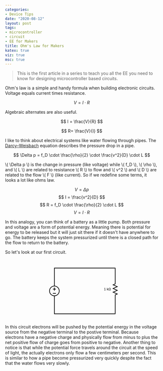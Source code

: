 ```yaml
---
categories:
- Device Tips
date: "2020-08-12"
layout: post
tags:
- microcontroller
- circuit
- EE for Makers
title: Ohm's Law for Makers
katex: true
viz: true
msc: true
---
```


> This is the first article in a series to teach you all the EE you need to know for designing microcontroller based circuits.

Ohm's law is a simple and handy formula when building electronic circuits. Voltage equals current times resistance.

$$ V=I \cdot R $$
 
Algebraic alternates are also useful.

$$ I = \frac{V}{R} $$

$$ R= \frac{V}{I} $$

I like to think about electrical systems like water flowing through pipes. The [Darcy–Weisbach](https://en.wikipedia.org/wiki/Darcy%E2%80%93Weisbach_equation) equation describes the pressure drop in a pipe.

$$ \Delta p = f_D \cdot \frac{\rho}{2} \cdot \frac{v^2}{D} \cdot L $$

\\( \Delta p \\) is the change in pressure (like voltage) while \\( f_D \\), \\( \rho \\), and \\( L \\) are related to resistance \\( R \\) to flow and \\( v^2 \\) and \\( D \\) are related to the flow \\( F \\) (like current). So if we redefine some terms, it looks a lot like ohms law.

$$ V = \Delta p $$
$$ I = \frac{v^2}{D} $$
$$ R = f_D \cdot \frac{\rho}{2} \cdot L $$
$$ V = I \cdot R $$

In this analogy, you can think of a battery as a little pump. Both pressure and voltage are a form of potential energy. Meaning there is potential for energy to be released but it will just sit there if it doesn't have anywhere to go. The battery keeps
the system pressurized until there is a closed path for the flow to return to the battery.

So let's look at our first circuit.

<center>
<svg version="1.1" width="260" height="200" xmlns="http://www.w3.org/2000/svg">
	<line x1="240" y1="40" x2="240" y2="50" style="stroke:rgb(0, 0, 0);stroke-linecap:square;stroke-width:2" />
	<line x1="240" y1="50" x2="240" y2="60" style="stroke:rgb(0, 0, 0);stroke-linecap:square;stroke-width:2" />
	<line x1="240" y1="30" x2="240" y2="40" style="stroke:rgb(0, 0, 0);stroke-linecap:square;stroke-width:2" />
	<line x1="240" y1="50" x2="240" y2="80" style="stroke:rgb(0, 0, 0);stroke-linecap:square;stroke-width:2" />
	<line x1="240" y1="120" x2="240" y2="150" style="stroke:rgb(0, 0, 0);stroke-linecap:square;stroke-width:2" />
	<path d="M 240,80 L 240,82 L 233,85 L 247,91 L 233,97 L 247,103 L 233,109 L 247,115 L 240,118 L 240,120" style="fill-opacity:0;fill:rgb(0, 0, 0);stroke:rgb(0, 0, 0);stroke-linecap:square;stroke-width:2" />
	<text x="226" y="100" style="font-family:Arial;font-size:11px;text-anchor:end" dy=".3em">1 kΩ</text>
	<line x1="240" y1="130" x2="240" y2="180" style="stroke:rgb(0, 0, 0);stroke-linecap:square;stroke-width:2" />
	<line x1="40" y1="30" x2="40" y2="89" style="stroke:rgb(0, 0, 0);stroke-linecap:square;stroke-width:2" />
	<ellipse cx="40" cy="105" rx="16" ry="16" style="fill-opacity:0;fill:rgb(0, 0, 0);stroke:rgb(0, 0, 0);stroke-width:2" />
	<line x1="40" y1="121" x2="40" y2="180" style="stroke:rgb(0, 0, 0);stroke-linecap:square;stroke-width:2" />
	<path d="M 40,105 M 40,95 L 40,103 M 36,99 L 44,99 M 36,113 L 44,113" style="fill-opacity:0;fill:rgb(0, 0, 0);stroke:rgb(0, 0, 0);stroke-linecap:square;stroke-width:2" />
	<line x1="40" y1="30" x2="240" y2="30" style="stroke:rgb(0, 0, 0);stroke-linecap:square;stroke-width:2" />
	<line x1="40" y1="180" x2="240" y2="180" style="stroke:rgb(0, 0, 0);stroke-linecap:square;stroke-width:2" />
</svg></center>

In this circuit electrons will be pushed by the potential energy in the voltage source from the negative terminal to the postive terminal. Because electrons have a negative charge and physically flow from minus to plus
the net positive flow of charge goes from positive to negative. Another thing to notice is that while the potential force travels around the circuit at the speed of light, the actually electrons only flow a few centimeters per second. 
This is similar to how a pipe become pressurized very quickly despite the fact that the water flows very slowly.



